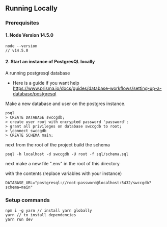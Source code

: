 ## Running Locally

### Prerequisites

#### 1. Node Version 14.5.0

```
node --version
// v14.5.0
```

#### 2. Start an instance of PostgresQL locally

A running postgresql database

- Here is a guide if you want help https://www.prisma.io/docs/guides/database-workflows/setting-up-a-database/postgresql

Make a new database and user on the postgres instance.

```
psql
> CREATE DATABASE swccgdb;
> create user root with encrypted password 'password';
> grant all privileges on database swccgdb to root;
> \connect swccgdb
> CREATE SCHEMA main;
```

next from the root of the project build the schema

```
psql -h localhost -d swccgdb -U root -f sql/schema.sql
```

next make a new file ".env" in the root of this directory

with the contents (replace variables with your instance)

```
DATABASE_URL="postgresql://root:password@localhost:5432/swccgdb?schema=main"
```

### Setup commands

```
npm i -g yarn // install yarn globally
yarn // to install dependencies
yarn run dev
```
